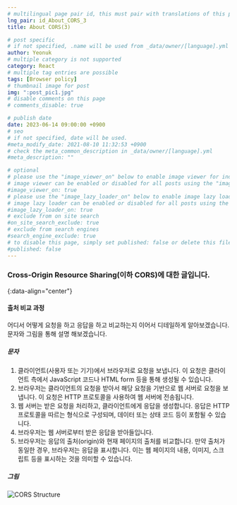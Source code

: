 ```yaml
---
# multilingual page pair id, this must pair with translations of this page. (This name must be unique)
lng_pair: id_About_CORS_3
title: About CORS(3)

# post specific
# if not specified, .name will be used from _data/owner/[language].yml
author: Yeonuk
# multiple category is not supported
category: React
# multiple tag entries are possible
tags: [Browser policy]
# thumbnail image for post
img: ":post_pic1.jpg"
# disable comments on this page
# comments_disable: true

# publish date
date: 2023-06-14 09:00:00 +0900
# seo
# if not specified, date will be used.
#meta_modify_date: 2021-08-10 11:32:53 +0900
# check the meta_common_description in _data/owner/[language].yml
#meta_description: ""

# optional
# please use the "image_viewer_on" below to enable image viewer for individual pages or posts (_posts/ or [language]/_posts folders).
# image viewer can be enabled or disabled for all posts using the "image_viewer_posts: true" setting in _data/conf/main.yml.
#image_viewer_on: true
# please use the "image_lazy_loader_on" below to enable image lazy loader for individual pages or posts (_posts/ or [language]/_posts folders).
# image lazy loader can be enabled or disabled for all posts using the "image_lazy_loader_posts: true" setting in _data/conf/main.yml.
#image_lazy_loader_on: true
# exclude from on site search
#on_site_search_exclude: true
# exclude from search engines
#search_engine_exclude: true
# to disable this page, simply set published: false or delete this file
#published: false
---
```


<!-- outline-start -->

### Cross-Origin Resource Sharing(이하 CORS)에 대한 글입니다.

{:data-align="center"}

<!-- outline-end -->

#### 출처 비교 과정

어디서 어떻게 요청을 하고 응답을 하고 비교하는지 이어서 디테일하게 알아보겠습니다.
문자와 그림을 통해 설명 해보겠습니다.

##### 문자

1. 클라이언트(사용자 또는 기기)에서 브라우저로 요청을 보냅니다. 이 요청은 클라이언트 측에서 JavaScript 코드나 HTML form 등을 통해 생성될 수 있습니다.
2. 브라우저는 클라이언트의 요청을 받아서 해당 요청을 기반으로 웹 서버로 요청을 보냅니다. 이 요청은 HTTP 프로토콜을 사용하여 웹 서버에 전송됩니다.
3. 웹 서버는 받은 요청을 처리하고, 클라이언트에게 응답을 생성합니다. 응답은 HTTP 프로토콜을 따르는 형식으로 구성되며, 데이터 또는 상태 코드 등이 포함될 수 있습니다.
4. 브라우저는 웹 서버로부터 받은 응답을 받아들입니다.
5. 브라우저는 응답의 출처(origin)와 현재 페이지의 출처를 비교합니다. 만약 출처가 동일한 경우, 브라우저는 응답을 표시합니다. 이는 웹 페이지의 내용, 이미지, 스크립트 등을 표시하는 것을 의미할 수 있습니다.

##### 그림

![CORS Structure](:post_cors_3_pic.jpg)
